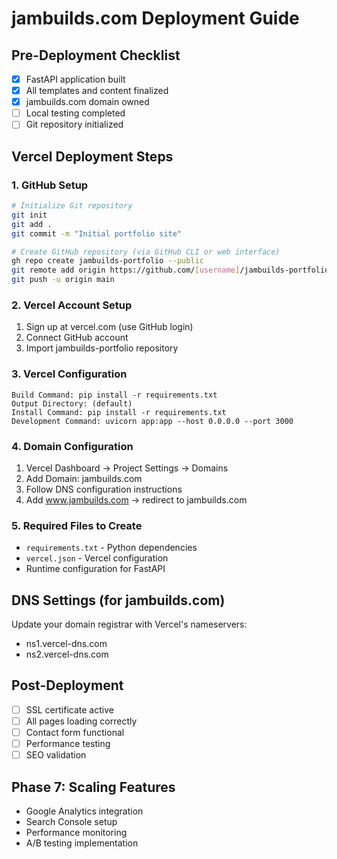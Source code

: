 # jambuilds.com Deployment Guide

## Pre-Deployment Checklist
- [x] FastAPI application built
- [x] All templates and content finalized
- [x] jambuilds.com domain owned
- [ ] Local testing completed
- [ ] Git repository initialized

## Vercel Deployment Steps

### 1. GitHub Setup
```bash
# Initialize Git repository
git init
git add .
git commit -m "Initial portfolio site"

# Create GitHub repository (via GitHub CLI or web interface)
gh repo create jambuilds-portfolio --public
git remote add origin https://github.com/[username]/jambuilds-portfolio.git
git push -u origin main
```

### 2. Vercel Account Setup
1. Sign up at vercel.com (use GitHub login)
2. Connect GitHub account
3. Import jambuilds-portfolio repository

### 3. Vercel Configuration
```
Build Command: pip install -r requirements.txt
Output Directory: (default)
Install Command: pip install -r requirements.txt
Development Command: uvicorn app:app --host 0.0.0.0 --port 3000
```

### 4. Domain Configuration
1. Vercel Dashboard → Project Settings → Domains
2. Add Domain: jambuilds.com
3. Follow DNS configuration instructions
4. Add www.jambuilds.com → redirect to jambuilds.com

### 5. Required Files to Create
- `requirements.txt` - Python dependencies
- `vercel.json` - Vercel configuration
- Runtime configuration for FastAPI

## DNS Settings (for jambuilds.com)
Update your domain registrar with Vercel's nameservers:
- ns1.vercel-dns.com
- ns2.vercel-dns.com

## Post-Deployment
- [ ] SSL certificate active
- [ ] All pages loading correctly
- [ ] Contact form functional
- [ ] Performance testing
- [ ] SEO validation

## Phase 7: Scaling Features
- Google Analytics integration
- Search Console setup
- Performance monitoring
- A/B testing implementation